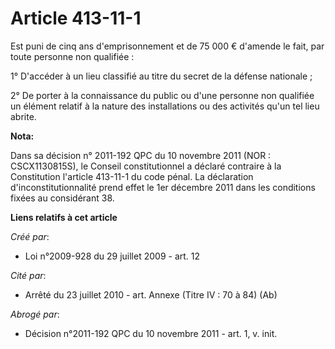 # Article 413-11-1

Est puni de cinq ans d'emprisonnement et de 75 000 € d'amende le fait, par toute personne non qualifiée : 

1° D'accéder à un lieu classifié au titre du secret de la défense nationale ; 

2° De porter à la connaissance du public ou d'une personne non qualifiée un élément relatif à la nature des installations ou
des activités qu'un tel lieu abrite.

**Nota:**

Dans sa décision n° 2011-192 QPC du 10 novembre 2011 (NOR : CSCX1130815S), le Conseil constitutionnel a déclaré contraire à
la Constitution l'article 413-11-1 du code pénal. La déclaration d'inconstitutionnalité prend effet le 1er décembre 2011 dans
les conditions fixées au considérant 38.

**Liens relatifs à cet article**

_Créé par_:

  - Loi n°2009-928 du 29 juillet 2009 - art. 12

_Cité par_:

  - Arrêté du 23 juillet 2010 - art. Annexe (Titre IV : 70 à 84) (Ab)

_Abrogé par_:

  - Décision n°2011-192 QPC du 10 novembre 2011 - art. 1, v. init.
